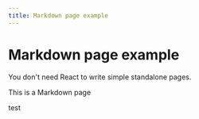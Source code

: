 ```yaml
---
title: Markdown page example
---
```


# Markdown page example

You don't need React to write simple standalone pages.

This is a Markdown page

test
